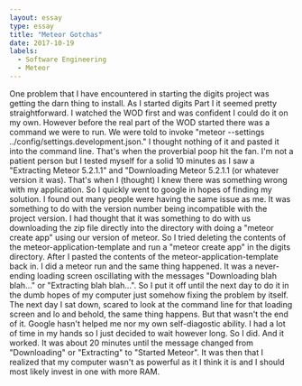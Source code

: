 ```yaml
---
layout: essay
type: essay
title: "Meteor Gotchas"
date: 2017-10-19
labels:
  - Software Engineering
  - Meteor
---
```


One problem that I have encountered in starting the digits project was getting the darn thing to install. As I started digits Part I it seemed pretty straightforward. I watched the WOD first and was confident I could do it on my own. However before the real part of the WOD started there was a command we were to run. We were told to invoke "meteor --settings ../config/settings.development.json." I thought nothing of it and pasted it into the command line. That's when the proverbial poop hit the fan. I'm not a patient person but I tested myself for a solid 10 minutes as I saw a "Extracting Meteor 5.2.1.1" and "Downloading Meteor 5.2.1.1 (or whatever version it was). That's when I (thought) I knew there was something wrong with my application. So I quickly went to google in hopes of finding my solution. I found out many people were having the same issue as me. It was something to do with the version number being incompatible with the project version. I had thought that it was something to do with us downloading the zip file directly into the directory with doing a "meteor create app" using our version of meteor. So I tried deleting the contents of the meteor-application-template and run a "meteor create app" in the digits directory. After I pasted the contents of the meteor-application-template back in. I did a meteor run and the same thing happened. It was a never-ending loading screen oscillating with the messages "Downloading blah blah..." or "Extracting blah blah...". So I put it off until the next day to do it in the dumb hopes of my computer just somehow fixing the problem by itself. The next day I sat down, scared to look at the command line for that loading screen and lo and behold, the same thing happens. But that wasn't the end of it. Google hasn't helped me nor my own self-diagostic ability. I had a lot of time in my hands so I just decided to wait however long. So I did. And it worked. It was about 20 minutes until the message changed from "Downloading" or "Extracting" to "Started Meteor". It was then that I realized that my computer wasn't as powerful as it I think it is and I should most likely invest in one with more RAM.
